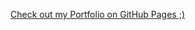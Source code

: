 [Check out my Portfolio on GitHub Pages ;)](https://bidodev.github.io/portfolio-orientation-course/) 

